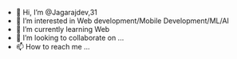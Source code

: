 - 👋 Hi, I’m @Jagarajdev,31
- 👀 I’m interested in Web development/Mobile Development/ML/AI
- 🌱 I’m currently learning Web
- 💞️ I’m looking to collaborate on ...
- 📫 How to reach me ...

<!---
Jagarajdev/Jagarajdev is a ✨ special ✨ repository because its `README.md` (this file) appears on your GitHub profile.
You can click the Preview link to take a look at your changes.
--->
